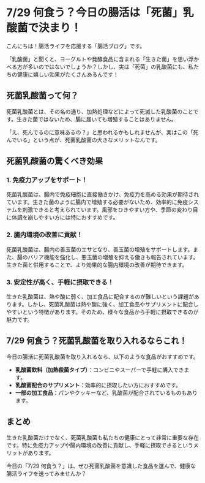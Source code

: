 # 7/29 何食う？今日の腸活は「死菌」乳酸菌で決まり！

こんにちは！腸活ライフを応援する「腸活ブログ」です。

「乳酸菌」と聞くと、ヨーグルトや発酵食品に含まれる「生きた菌」を思い浮かべる方が多いのではないでしょうか？しかし、実は「死菌」の乳酸菌にも、私たちの健康に嬉しい効果がたくさんあるんです！

## 死菌乳酸菌って何？

死菌乳酸菌とは、その名の通り、加熱処理などによって死滅した乳酸菌のことです。生きた菌ではないため、腸に届いても増殖することはありません。

「え、死んでるのに意味あるの？」と思われるかもしれませんが、実はこの「死んでいる」という点が、死菌乳酸菌の大きなメリットなんです。

## 死菌乳酸菌の驚くべき効果

### 1. 免疫力アップをサポート！

死菌乳酸菌は、腸内で免疫細胞に直接働きかけ、免疫力を高める効果が期待されています。生きた菌のように腸内で増殖する必要がないため、効率的に免疫システムを刺激できると考えられています。風邪をひきやすい方や、季節の変わり目に体調を崩しやすい方には特におすすめです。

### 2. 腸内環境の改善に貢献！

死菌乳酸菌は、腸内の善玉菌のエサとなり、善玉菌の増殖をサポートします。また、腸のバリア機能を強化し、悪玉菌の増殖を抑える働きも報告されています。生きた菌と併用することで、より効果的な腸内環境の改善が期待できます。

### 3. 安定性が高く、手軽に摂取できる！

生きた乳酸菌は、熱や酸に弱く、加工食品に配合するのが難しいという課題があります。しかし、死菌乳酸菌は熱や酸に強く、加工食品やサプリメントに配合しやすいという特徴があります。そのため、様々な食品から手軽に摂取できるのが魅力です。

## 7/29 何食う？死菌乳酸菌を取り入れるならこれ！

今日の腸活に死菌乳酸菌を取り入れるなら、以下のような食品がおすすめです。

*   **乳酸菌飲料（加熱殺菌タイプ）**：コンビニやスーパーで手軽に購入できます。
*   **乳酸菌配合のサプリメント**：効率的に摂取したい方におすすめです。
*   **一部の加工食品**：パンやクッキーなど、乳酸菌が配合されているものもあります。

## まとめ

生きた乳酸菌だけでなく、死菌乳酸菌も私たちの健康にとって非常に重要な存在です。特に免疫力アップや腸内環境の改善に貢献し、手軽に摂取できるというメリットがあります。

今日の「7/29 何食う？」は、ぜひ死菌乳酸菌を意識した食品を選んで、健康な腸活ライフを送ってみませんか？
